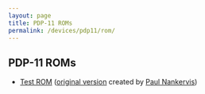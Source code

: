 ```yaml
---
layout: page
title: PDP-11 ROMs
permalink: /devices/pdp11/rom/
---
```


PDP-11 ROMs
-----------

* [Test ROM](custom/) ([original version](http://skn.noip.me/pdp11/boot.mac) created by [Paul Nankervis](paulnank@hotmail.com))
